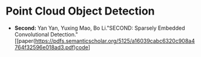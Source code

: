 # Point Cloud Object Detection
* **Second:** Yan Yan, Yuxing Mao, Bo Li."SECOND: Sparsely Embedded Convolutional Detection."[[paper(https://pdfs.semanticscholar.org/5125/a16039cabc6320c908a4764f32596e018ad3.pdf)[code](https://github.com/traveller59/second.pytorch)]
